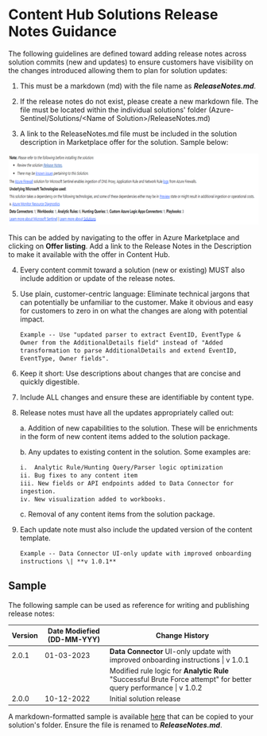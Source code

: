 # Content Hub Solutions Release Notes Guidance

The following guidelines are defined toward adding release notes across solution commits (new and updates) to ensure customers have visibility on the changes introduced allowing them to plan for solution updates:

1.  This must be a markdown (md) with the file name as ***ReleaseNotes.md***.

2.  If the release notes do not exist, please create a new markdown file. The file must be located within the individual solutions' folder (Azure-Sentinel/Solutions/\<Name of Solution\>/ReleaseNotes.md)

3.  A link to the ReleaseNotes.md file must be included in the solution description in Marketplace offer for the solution. Sample below:

![Azure Marketplace listing description](https://github.com/Azure/Azure-Sentinel/blob/master/Solutions/Images/ReleaseNotes_OfferListing.png)

This can be added by navigating to the offer in Azure Marketplace and clicking on **Offer listing**. Add a link to the Release Notes in the Description to make it available with the offer in Content Hub.

4.  Every content commit toward a solution (new or existing) MUST also include addition or update of the release notes.

5.  Use plain, customer-centric language: Eliminate technical jargons that can potentially be unfamiliar to the customer. Make it obvious and easy for customers to zero in on what the changes are along with potential impact.

        Example -- Use "updated parser to extract EventID, EventType & Owner from the AdditionalDetails field" instead of "Added transformation to parse AdditionalDetails and extend EventID, EventType, Owner fields".

6.  Keep it short: Use descriptions about changes that are concise and quickly digestible.

7.  Include ALL changes and ensure these are identifiable by content type.

8.  Release notes must have all the updates appropriately called out:

    a.  Addition of new capabilities to the solution. These will be enrichments in the form of new content items added to the solution package.

    b.  Any updates to existing content in the solution. Some examples are:

        i.  Analytic Rule/Hunting Query/Parser logic optimization
        ii. Bug fixes to any content item
        iii. New fields or API endpoints added to Data Connector for ingestion.
        iv. New visualization added to workbooks.

    c.  Removal of any content items from the solution package.

9.  Each update note must also include the updated version of the content template.

        Example -- Data Connector UI-only update with improved onboarding instructions \| **v 1.0.1**
## Sample

The following sample can be used as reference for writing and publishing release notes:

| **Version** | **Date Modiefied (DD-MM-YYY)** | **Change History**                          |
|-------------|--------------------------------|---------------------------------------------|
| 2.0.1       | 01-03-2023                     | **Data Connector** UI-only update with improved onboarding instructions \| v 1.0.1
|             |                                | Modified rule logic for **Analytic Rule** \"Successful Brute Force attempt\" for better query performance \| v 1.0.2|
| 2.0.0       | 10-12-2022                     | Initial solution release |

A markdown-formatted sample is available [here](https://github.com/Azure/Azure-Sentinel/blob/master/Solutions/ReleaseNotesSample.md) that can be copied to your solution's folder. Ensure the file is renamed to ***ReleaseNotes.md***.
                
